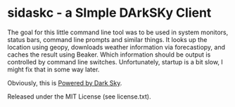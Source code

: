 sidaskc - a SImple DArkSKy Client
=================================

The goal for this little command line tool was to be used in system monitors, status bars, command line prompts and similar things. It looks up the location using geopy, downloads weather information via forecastiopy, and caches the result using Beaker. Which information should be output is controlled by command line switches. Unfortunately, startup is a bit slow, I might fix that in some way later.

Obviously, this is [Powered by Dark Sky](https://darksky.net/poweredby/).

Released under the MIT License (see license.txt).

